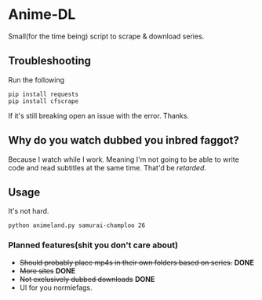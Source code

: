 # Anime-DL
Small(for the time being) script to scrape & download series.

## Troubleshooting
Run the following
```
pip install requests
pip install cfscrape
```
If it's still breaking open an issue with the error. Thanks.

## Why do you watch dubbed you inbred faggot?
Because I watch while I work. Meaning I'm not going to be able to write code and read subtitles at the same time. That'd be *retarded*.

## Usage
It's not hard.
```
python animeland.py samurai-champloo 26
```

### Planned features(shit you don't care about)
* ~~Should probably place mp4s in their own folders based on series.~~ **DONE**
* ~~More sites~~ **DONE**
* ~~Not exclusively dubbed downloads~~ **DONE**
* UI for you normiefags.
